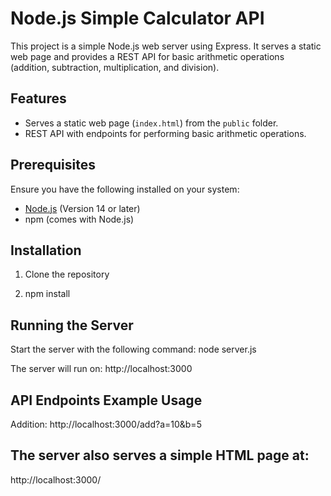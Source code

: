 # Node.js Simple Calculator API  

This project is a simple Node.js web server using Express. It serves a static web page and provides a REST API for basic arithmetic operations (addition, subtraction, multiplication, and division).  

## Features  
- Serves a static web page (`index.html`) from the `public` folder.  
- REST API with endpoints for performing basic arithmetic operations.   

## Prerequisites  
Ensure you have the following installed on your system:  
- [Node.js](https://nodejs.org/) (Version 14 or later)  
- npm (comes with Node.js)  

## Installation  
1. Clone the repository

2. npm install

## Running the Server
Start the server with the following command:
node server.js

The server will run on:
http://localhost:3000

## API Endpoints Example Usage
Addition:
http://localhost:3000/add?a=10&b=5


## The server also serves a simple HTML page at:
http://localhost:3000/


